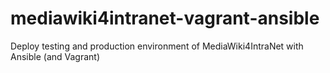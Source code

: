 # mediawiki4intranet-vagrant-ansible
Deploy testing and production environment of MediaWiki4IntraNet with Ansible (and Vagrant)
